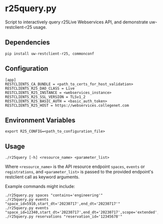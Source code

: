 # r25query.py
Script to interactively query r25Live Webservices API,
and demonstrate uw-restclient-r25 usage.

## Dependencies
```
pip install uw-restclient-r25, commonconf
```
## Configuration
```
[app]
RESTCLIENTS_CA_BUNDLE = <path_to_certs_for_host_validation>
RESTCLIENTS_R25_DAO_CLASS = Live
RESTCLIENTS_R25_INSTANCE = <webservices_instance>
RESTCLIENTS_R25_SSL_VERSION = TLSv1_2
RESTCLIENTS_R25_BASIC_AUTH = <basic_auth_token>
RESTCLIENTS_R25_HOST = https://webservices.collegenet.com
```

## Environment Variables
```
export R25_CONFIG=<path_to_configuration_file>
```

## Usage
```
./r25query [-h] <resource_name> <parameter_list>
```
Where `<resource_name>` is the API resource endpoint `spaces`,
`events` or `registrations`, and `<parameter_list>` is passed
to the provided endpoint's restclient call as keyword arguments.

Example commands might include:
```
./r25query.py spaces "contains='engineering'"
./r25query.py events "space_id=5910,start_dt='20230717',end_dt='20230717'"
./r25query.py events "space_id=12340,start_dt='20230717',end_dt='20230717',scope='extended',include='spaces'"
./r25query.py reservations "reservation_id='12345678'"
```
